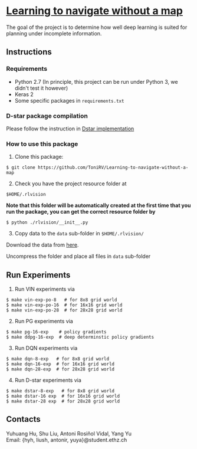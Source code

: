 # [Learning to navigate without a map](http://dgyblog.com/projects-term/rlvision.html)
The goal of the project is to determine how well deep learning is suited for planning under incomplete information.


## Instructions

### Requirements

+ Python 2.7 (In principle, this project can be run under Python 3, we didn't test it however)
+ Keras 2
+ Some specific packages in `requirements.txt`

### D-star package compilation

Please follow the instruction in [Dstar implementation](./dstar-lite)

### How to use this package

1. Clone this package:

```
$ git clone https://github.com/ToniRV/Learning-to-navigate-without-a-map
```

2. Check you have the project resource folder at

```
$HOME/.rlvision
```

__Note that this folder will be automatically created at the first time that
you run the package, you can get the correct resource folder by__ 

```
$ python ./rlvision/__init__.py
```

3. Copy data to the `data` sub-folder in `$HOME/.rlvision/`

Download the data from [here](https://goo.gl/21mk9g).

Uncompress the folder and place all files in `data` sub-folder

## Run Experiments

1. Run VIN experiments via

```
$ make vin-exp-po-8   # for 8x8 grid world
$ make vin-exp-po-16  # for 16x16 grid world
$ make vin-exp-po-28  # for 28x28 grid world
```

2. Run PG experiments via

```
$ make pg-16-exp    # policy gradients
$ make ddpg-16-exp  # deep determinstic policy gradients
```

3. Run DQN experiments via

```
$ make dqn-8-exp   # for 8x8 grid world
$ make dqn-16-exp  # for 16x16 grid world
$ make dqn-28-exp  # for 28x28 grid world
```

4. Run D-star experiments via

```
$ make dstar-8-exp   # for 8x8 grid world
$ make dstar-16 exp  # for 16x16 grid world
$ make dstar-28 exp  # for 28x28 grid world
```

## Contacts

Yuhuang Hu, Shu Liu, Antoni Rosiñol Vidal, Yang Yu  
Email: {hyh, liush, antonir, yuya}@student.ethz.ch
